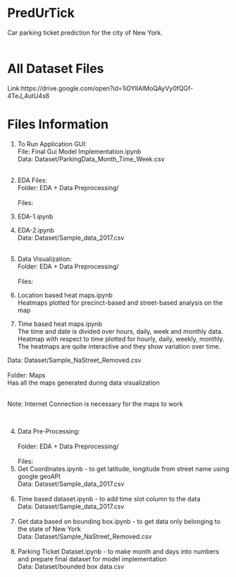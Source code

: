 # PredUrTick
Car parking ticket prediction for the city of New York.<br><br>
<h1>All Dataset Files </h1>
Link:https://drive.google.com/open?id=1iOYIlAlMoQAyVy0fQGf-4TeJ_4utU4s6

<h1>Files Information </h1>

1. To Run Application GUI:<br>
File: Final Gui Model Implementation.ipynb<br>
Data: Dataset/ParkingData_Month_Time_Week.csv<br><br>

2. EDA Files:<br>
Folder: EDA + Data Preprocessing/<br><br>
Files: <br>
1. EDA-1.ipynb<br>
2. EDA-2.ipynb<br>
Data: Dataset/Sample_data_2017.csv<br><br>

3. Data Visualization:<br>
Folder: EDA + Data Preprocessing/<br><br>
Files: <br>
1. Location based heat maps.ipynb<br>
   Heatmaps plotted for precinct-based and street-based analysis on the map<br>
2. Time based heat maps.ipynb<br>
   The time and date is divided over hours, daily, week and monthly data. <br>
   Heatmap with respect to time plotted for hourly, daily, weekly, monthly.<br>
   The heatmaps are quite interactive and they show variation over time. <br>
          
Data: Dataset/Sample_NaStreet_Removed.csv<br><br>
Folder: Maps<br>
Has all the maps generated during data visualization<br><br>
<p>Note: Internet Connection is necessary for the maps to work</p><br>

4. Data Pre-Processing:<br><br>
Folder: EDA + Data Preprocessing/<br><br>
Files:<br>
1. Get Coordinates.ipynb - to get latitude, longitude from street name using google geoAPI<br>
   Data: Dataset/Sample_data_2017.csv<br><br>
2. Time based dataset.ipynb - to add time slot column to the data<br>
   Data: Dataset/Sample_data_2017.csv<br><br>
3. Get data based on bounding box.ipynb - to get data only belonging to the state of New York<br>
   Data: Dataset/Sample_NaStreet_Removed.csv<br><br>
4. Parking Ticket Dataset.ipynb - to make month and days into numbers and prepare final dataset for model implementation<br>
   Data: Dataset/bounded box data.csv<br><br>
        









